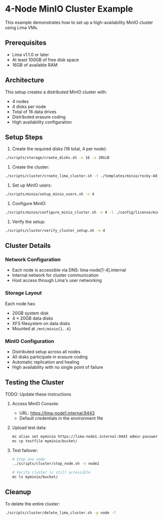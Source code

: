 # 4-Node MinIO Cluster Example

This example demonstrates how to set up a high-availability MinIO cluster using Lima VMs.

## Prerequisites

- Lima v1.1.0 or later
- At least 100GB of free disk space
- 16GB of available RAM

## Architecture

This setup creates a distributed MinIO cluster with:

- 4 nodes
- 4 disks per node
- Total of 16 data drives
- Distributed erasure coding
- High availability configuration

## Setup Steps

1. Create the required disks (16 total, 4 per node):

```bash
./scripts/storage/create_disks.sh -n 16 -s 20GiB
```

1. Create the cluster:

```bash
./scripts/cluster/create_lima_cluster.sh -t ./templates/minio/rocky-4disks.yaml -n 4 -d 4
```

1. Set up MinIO users:

```bash
./scripts/minio/setup_minio_users.sh -n 4
```

1. Configure MinIO:

```bash
./scripts/minio/configure_minio_cluster.sh -n 4 -l ./config/license/minio.license -e ./config/env/aistor_env_4disks_4nodes
```

1. Verify the setup:

```bash
./scripts/cluster/verify_cluster_setup.sh -n 4
```

## Cluster Details

### Network Configuration

- Each node is accessible via DNS: lima-node[1-4].internal
- Internal network for cluster communication
- Host access through Lima's user networking

### Storage Layout

Each node has:

- 20GB system disk
- 4 × 20GB data disks
- XFS filesystem on data disks
- Mounted at `/mnt/minio{1..4}`

### MinIO Configuration

- Distributed setup across all nodes
- All disks participate in erasure coding
- Automatic replication and healing
- High availability with no single point of failure

## Testing the Cluster

TODO: Update these instructions

1. Access MinIO Console:
   - URL: https://lima-node1.internal:9443
   - Default credentials in the environment file

1. Upload test data:

   ```bash
   mc alias set myminio https://lima-node1.internal:9443 admin password
   mc cp testfile myminio/bucket/
   ```

1. Test failover:

   ```bash
   # Stop one node
   ../scripts/cluster/stop_node.sh -n node2

   # Verify cluster is still accessible
   mc ls myminio/bucket/
   ```

## Cleanup

To delete the entire cluster:

```bash
./scripts/cluster/delete_lima_cluster.sh -p node -f
```
